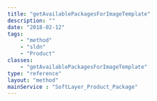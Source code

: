 ```yaml
---
title: "getAvailablePackagesForImageTemplate"
description: ""
date: "2018-02-12"
tags:
    - "method"
    - "sldn"
    - "Product"
classes:
    - "getAvailablePackagesForImageTemplate"
type: "reference"
layout: "method"
mainService : "SoftLayer_Product_Package"
---
```


